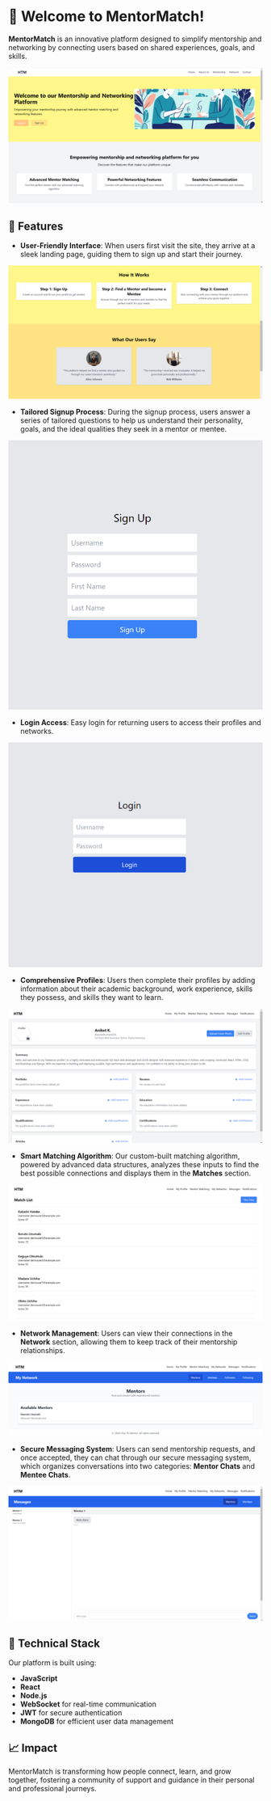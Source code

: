 # 🚀 Welcome to **MentorMatch**! 

**MentorMatch** is an innovative platform designed to simplify mentorship and networking by connecting users based on shared experiences, goals, and skills. 

![Landing Page](./mentorMatch/Images/Screenshot%202024-10-19%20203247.png)

## 🌟 Features

- **User-Friendly Interface**: When users first visit the site, they arrive at a sleek landing page, guiding them to sign up and start their journey.

![How It Works](./mentorMatch/images/Screenshot%202024-10-19%20203851.png)

- **Tailored Signup Process**: During the signup process, users answer a series of tailored questions to help us understand their personality, goals, and the ideal qualities they seek in a mentor or mentee.

![Signup Process](./mentorMatch/images/Screenshot%202024-10-19%20203314.png)

- **Login Access**: Easy login for returning users to access their profiles and networks.

![Login](./mentorMatch/images/Screenshot%202024-10-19%20203302.png)

- **Comprehensive Profiles**: Users then complete their profiles by adding information about their academic background, work experience, skills they possess, and skills they want to learn.

![My Profile](./mentorMatch/images/Screenshot%202024-10-19%20203358.png)

- **Smart Matching Algorithm**: Our custom-built matching algorithm, powered by advanced data structures, analyzes these inputs to find the best possible connections and displays them in the **Matches** section.

![Matches](./mentorMatch/images/Screenshot%202024-10-19%20203725.png)

- **Network Management**: Users can view their connections in the **Network** section, allowing them to keep track of their mentorship relationships.

![Network](./mentorMatch/images/Screenshot%202024-10-19%20210622.png)

- **Secure Messaging System**: Users can send mentorship requests, and once accepted, they can chat through our secure messaging system, which organizes conversations into two categories: **Mentor Chats** and **Mentee Chats**.

![Messages](./mentorMatch/images/Screenshot%202024-10-19%20203759.png)

## 🔧 Technical Stack

Our platform is built using:
- **JavaScript**
- **React**
- **Node.js**
- **WebSocket** for real-time communication
- **JWT** for secure authentication
- **MongoDB** for efficient user data management

## 📈 Impact

MentorMatch is transforming how people connect, learn, and grow together, fostering a community of support and guidance in their personal and professional journeys.

